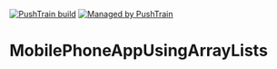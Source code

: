 [![PushTrain build](https://api.kubegrid.com/badge/akash1525/ArrayListsChallenge/307.svg)](https://api.github.com/repos/akash1525/ArrayListsChallenge) [![Managed by PushTrain](https://api.kubegrid.com/badge-text/managed_by-PushTrain-F17E43.svg)](https://swiftengine.io)

# MobilePhoneAppUsingArrayLists
